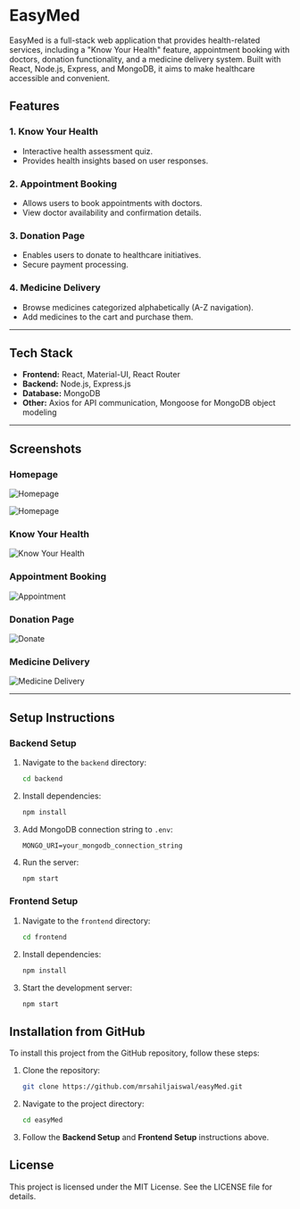 # EasyMed

EasyMed is a full-stack web application that provides health-related services, including a "Know Your Health" feature, appointment booking with doctors, donation functionality, and a medicine delivery system. Built with React, Node.js, Express, and MongoDB, it aims to make healthcare accessible and convenient.

## Features

### **1. Know Your Health**
- Interactive health assessment quiz.
- Provides health insights based on user responses.

### **2. Appointment Booking**
- Allows users to book appointments with doctors.
- View doctor availability and confirmation details.

### **3. Donation Page**
- Enables users to donate to healthcare initiatives.
- Secure payment processing.

### **4. Medicine Delivery**
- Browse medicines categorized alphabetically (A-Z navigation).
- Add medicines to the cart and purchase them.

---

## **Tech Stack**
- **Frontend:** React, Material-UI, React Router
- **Backend:** Node.js, Express.js
- **Database:** MongoDB
- **Other:** Axios for API communication, Mongoose for MongoDB object modeling

---

## **Screenshots**

### **Homepage**
![Homepage](/client/public/images/homepage.png)

![Homepage](/client/public/images/homepage2.png)

### **Know Your Health**
![Know Your Health](/client/public/images/know-your-health.png)

### **Appointment Booking**
![Appointment](/client/public/images/appointment.png)

### **Donation Page**
![Donate](/client/public/images/donate.png)

### **Medicine Delivery**
![Medicine Delivery](/client/public/images/medicine-delivery.png)

---

## **Setup Instructions**

### **Backend Setup**
1. Navigate to the `backend` directory:
   ```bash
   cd backend
   ```
2. Install dependencies:
   ```bash
   npm install
   ```
3. Add MongoDB connection string to `.env`:
   ```env
   MONGO_URI=your_mongodb_connection_string
   ```
4. Run the server:
   ```bash
   npm start
   ```

### **Frontend Setup**
1. Navigate to the `frontend` directory:
   ```bash
   cd frontend
   ```
2. Install dependencies:
   ```bash
   npm install
   ```
3. Start the development server:
   ```bash
   npm start
   ```

## **Installation from GitHub**

To install this project from the GitHub repository, follow these steps:

1. Clone the repository:
   ```bash
   git clone https://github.com/mrsahiljaiswal/easyMed.git
   ```
2. Navigate to the project directory:
   ```bash
   cd easyMed
   ```
3. Follow the **Backend Setup** and **Frontend Setup** instructions above.

## **License**
This project is licensed under the MIT License. See the LICENSE file for details.
